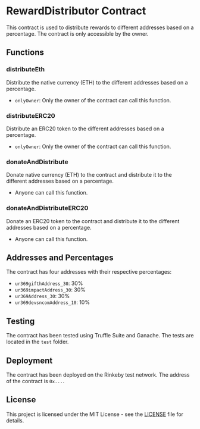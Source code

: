 # RewardDistributor Contract

This contract is used to distribute rewards to different addresses based on a percentage. The contract is only accessible by the owner.

## Functions

### distributeEth

Distribute the native currency (ETH) to the different addresses based on a percentage.

- `onlyOwner`: Only the owner of the contract can call this function.

### distributeERC20

Distribute an ERC20 token to the different addresses based on a percentage.

- `onlyOwner`: Only the owner of the contract can call this function.

### donateAndDistribute

Donate native currency (ETH) to the contract and distribute it to the different addresses based on a percentage.

- Anyone can call this function.

### donateAndDistributeERC20

Donate an ERC20 token to the contract and distribute it to the different addresses based on a percentage.

- Anyone can call this function.

## Addresses and Percentages

The contract has four addresses with their respective percentages:

- `ur369gifthAddress_30`: 30%
- `ur369impactAddress_30`: 30%
- `ur369Address_30`: 30%
- `ur369devsncomAddress_10`: 10%

## Testing

The contract has been tested using Truffle Suite and Ganache. The tests are located in the `test` folder.

## Deployment

The contract has been deployed on the Rinkeby test network. The address of the contract is `0x...`.

## License

This project is licensed under the MIT License - see the [LICENSE](LICENSE) file for details.
